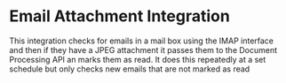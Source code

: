 # Email Attachment Integration

This integration checks for emails in a mail box using the IMAP interface and then if they have a JPEG attachment it passes them to the Document Processing API an marks them as read. It does this repeatedly at a set schedule but only checks new emails that are not marked as read

